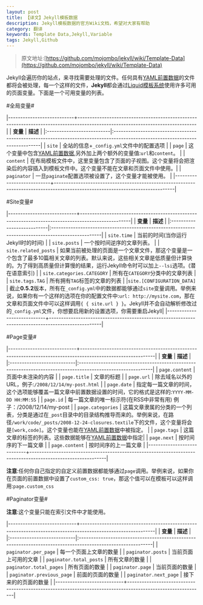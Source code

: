 ```yaml
---
layout: post
title: 【译文】Jekyll模板数据
description: Jekyll模板数据的官方Wiki文档，希望对大家有帮助
category: 翻译
keywords: Template Data,Jekyll,Variable
tags: Jekyll,Github
---
```


> 原文地址:[https://github.com/mojombo/jekyll/wiki/Template-Data](https://github.com/mojombo/jekyll/wiki/Template-Data)

Jekyll会遍历你的站点，来寻找需要处理的文件。任何具有[YAML前置数据](http://flyaway1217.github.com/%E7%BF%BB%E8%AF%91/2012/11/30/Jekyll-Wiki-YAML-Front-Matter.html)的文件都将会被处理，每一个这样的文件，**Jekyll**都会通过[Liquid模板系统](http://wiki.github.com/shopify/liquid/liquid-for-designers)使用许多可用的页面变量。下面是一个可用变量的列表。

#全局变量#

|---------------------------+-------------------------------------------------------------------------------------------------------------------------------|
| **变量**                  |  **描述**																								                                                                      |
|:--------------------------|:------------------------------------------------------------------------------------------------------------------------------|
|    	`site`                | 全站的信息+`_config.yml`文件中的配置选项                                                                                      | 
|     `page`                | 这个变量中包含[YAML前置数据](http://flyaway1217.github.com/%E7%BF%BB%E8%AF%91/2012/11/30/Jekyll-Wiki-YAML-Front-Matter.html),另外加上两个额外的变量值:`url`和`content`。																										                                                                      |
|     `content`             | 在布局模板文件中，这里变量包含了页面的子视图。这个变量将会把渲染后的内容插入到模板文件中。这个变量不能在文章和页面文件中使用。|
|			`paginator`           | 一旦`paginate`配置选项被设置了，这个变量才能被使用。                                                                          |
|---------------------------+-------------------------------------------------------------------------------------------------------------------------------|


#Site变量#

|----------------------------+---------------------------------------------------------------------------------------------------|
|		**变量**                 |			**描述**                                                                                     |
|:---------------------------|:--------------------------------------------------------------------------------------------------|
|    `site.time`             |  当前的时间(当你运行Jekyll时的时间)                                                               |
|    `site.posts`            |  一个按时间逆序的文章列表。                                                                       |
|    `site.related_posts`    |  如果当前被处理的页面是一个文章文件，那这个变量是一个包含了最多10篇相关文章的列表。默认来说，这些相关文章是低质量但计算快的。为了得到高质量但计算慢的结果，运行Jekyll命令时可以加上`--lsi`选项。(潜在语意索引)                                                        |
| `site.categories.CATEGORY` |  所有在`CATEGORY`分类中的文章列表                                                                 |
|    `site.tags.TAG`         |  所有拥有`TAG`标签的文章的列表                                                                    |
|`site.[CONFIGURATION_DATA]` |  截止**0.5.2**版本，所有在`_config.yml`中的数据都能够通过`site`变量调用。举例来说，如果你有一个这样的选项在你的配置文件中:`url: http://mysite.com`，那在文章和页面文件中可以这样调用`{ { site.url } }`。Jekyll并不会自动解析修改过的`_config.yml`文件，你想要启用新的设置选项，你需要重启Jekyll|
|----------------------------+---------------------------------------------------------------------------------------------------|



#Page变量#

|----------------------------+-------------------------------------------------------------------------------------------------------------|
|		**变量**                 |			**描述**                                                                                               |
|:---------------------------|:------------------------------------------------------------------------------------------------------------|
|    `page.content`          |  页面中未渲染的内容                                                                                         |
|    `page.title`            |  文章的标题                                                                                                 |
|    `page.url`              |  除去域名以外的URL，例子:`/2008/12/14/my-post.html`                                                         |
|    `page.date`             |  指定每一篇文章的时间，这个选项能够覆盖一篇文章中前置数据设置的时间，它的格式是这样的:`YYYY-MM-DD HH:MM:SS` |
|    `page.id`               |  每一篇文章的唯一标示符(在RSS中非常有用) 例子：/2008/12/14/my-post                                          |
|    `page.categories`       |  这篇文章隶属的分类的一个列表，分类是通过在`_post`目录中的目录结构推导而来的。举例来说，在路径`/work/code/_posts/2008-12-24-closures.textile`下的文件，这个变量将会是`[work,code]`。这个变量也能在[YAML前置数据](http://flyaway1217.github.com/%E7%BF%BB%E8%AF%91/2012/11/30/Jekyll-Wiki-YAML-Front-Matter.html)中被指定。                                                                                                                                                                |
|    `page.tags`             |  这篇文章的标签的列表。这些数据能够在[YAML前置数据](http://flyaway1217.github.com/%E7%BF%BB%E8%AF%91/2012/11/30/Jekyll-Wiki-YAML-Front-Matter.html)中指定|
|    `page.next`             |  按时间序的下一篇文章                                                                                         |
|    `page.content`          |  按时间序的上一篇文章                                                                                         |
|----------------------------+-------------------------------------------------------------------------------------------------------------|

**注意**:任何你自己指定的自定义前置数据都能够通过`page`调用。举例来说，如果你在页面的前置数据中设置了`custom_css: true`，那这个值可以在模板可以这样调用:`page.custom_css`

#Paginator变量#

**注意**:这个变量只能在索引文件中才能使用。

|----------------------------+-------------------------------------------------------------------------------------------------------------|
|		**变量**                 |			**描述**                                                                                               |
|:---------------------------|:------------------------------------------------------------------------------------------------------------|
|  `paginator.per_page`      |  每一个页面上文章的数量                                                                                     |
|  `paginator.posts`         |  当前页面上可用的文章                                                                                    |
|  `paginator.total_posts`   |  所有文章的数量                                                                                     |
|  `paginator.total_pages`   |  所有页面的数量                                                                                     |
|  `paginator.page`          |  当前页面的数量                                                                                     |
|  `paginator.previous_page` |  前面的页面的数量                                                                                     |
|  `paginator.next_page`     |  接下来的的页面的数量                                                                                     |
|----------------------------+-------------------------------------------------------------------------------------------------------------|


